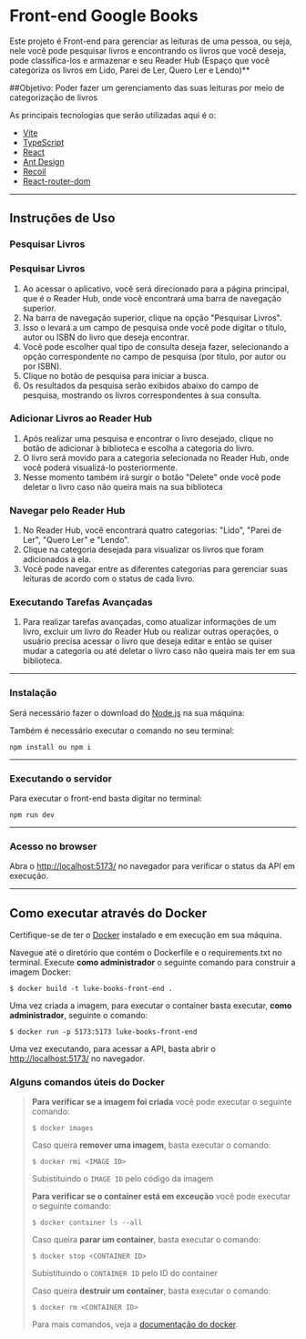 # Front-end Google Books

Este projeto é Front-end para gerenciar as leituras de uma pessoa, ou seja, nele você pode pesquisar livros e encontrando os livros que você deseja, pode classifica-los e armazenar e seu Reader Hub (Espaço que você categoriza os livros em Lido, Parei de Ler, Quero Ler e Lendo)\*\*

##Objetivo: Poder fazer um gerenciamento das suas leituras por meio de categorização de livros

As principais tecnologias que serão utilizadas aqui é o:

- [Vite](https://vitejs.dev/guide/)
- [TypeScript](https://www.typescriptlang.org/)
- [React](https://react.dev/)
- [Ant Design](https://ant.design/)
- [Recoil](https://recoiljs.org/)
- [React-router-dom](https://reactrouter.com/en/main)

---

## Instruções de Uso

### Pesquisar Livros

### Pesquisar Livros

1. Ao acessar o aplicativo, você será direcionado para a página principal, que é o Reader Hub, onde você encontrará uma barra de navegação superior.
2. Na barra de navegação superior, clique na opção "Pesquisar Livros".
3. Isso o levará a um campo de pesquisa onde você pode digitar o título, autor ou ISBN do livro que deseja encontrar.
4. Você pode escolher qual tipo de consulta deseja fazer, selecionando a opção correspondente no campo de pesquisa (por título, por autor ou por ISBN).
5. Clique no botão de pesquisa para iniciar a busca.
6. Os resultados da pesquisa serão exibidos abaixo do campo de pesquisa, mostrando os livros correspondentes à sua consulta.

### Adicionar Livros ao Reader Hub

1. Após realizar uma pesquisa e encontrar o livro desejado, clique no botão de adicionar à biblioteca e escolha a categoria do livro.
2. O livro será movido para a categoria selecionada no Reader Hub, onde você poderá visualizá-lo posteriormente.
3. Nesse momento também irá surgir o botão "Delete" onde você pode deletar o livro caso não queira mais na sua biblioteca

### Navegar pelo Reader Hub

1. No Reader Hub, você encontrará quatro categorias: "Lido", "Parei de Ler", "Quero Ler" e "Lendo".
2. Clique na categoria desejada para visualizar os livros que foram adicionados a ela.
3. Você pode navegar entre as diferentes categorias para gerenciar suas leituras de acordo com o status de cada livro.

### Executando Tarefas Avançadas

1. Para realizar tarefas avançadas, como atualizar informações de um livro, excluir um livro do Reader Hub ou realizar outras operações, o usuário precisa acessar o livro que deseja editar e então se quiser mudar a categoria ou até deletar o livro caso não queira mais ter em sua biblioteca.

---

### Instalação

Será necessário fazer o download do [Node.js](https://nodejs.org/en) na sua máquina:

Também é necessário executar o comando no seu terminal:

```
npm install ou npm i
```

---

### Executando o servidor

Para executar o front-end basta digitar no terminal:

```
npm run dev
```

---

### Acesso no browser

Abra o [http://localhost:5173/](http://localhost:5173/]) no navegador para verificar o status da API em execução.

---

## Como executar através do Docker

Certifique-se de ter o [Docker](https://docs.docker.com/engine/install/) instalado e em execução em sua máquina.

Navegue até o diretório que contém o Dockerfile e o requirements.txt no terminal.
Execute **como administrador** o seguinte comando para construir a imagem Docker:

```
$ docker build -t luke-books-front-end .
```

Uma vez criada a imagem, para executar o container basta executar, **como administrador**, seguinte o comando:

```
$ docker run -p 5173:5173 luke-books-front-end
```

Uma vez executando, para acessar a API, basta abrir o [http://localhost:5173/](http://localhost:5173/) no navegador.

### Alguns comandos úteis do Docker

> **Para verificar se a imagem foi criada** você pode executar o seguinte comando:
>
> ```
> $ docker images
> ```
>
> Caso queira **remover uma imagem**, basta executar o comando:
>
> ```
> $ docker rmi <IMAGE ID>
> ```
>
> Subistituindo o `IMAGE ID` pelo código da imagem
>
> **Para verificar se o container está em exceução** você pode executar o seguinte comando:
>
> ```
> $ docker container ls --all
> ```
>
> Caso queira **parar um container**, basta executar o comando:
>
> ```
> $ docker stop <CONTAINER ID>
> ```
>
> Subistituindo o `CONTAINER ID` pelo ID do container
>
> Caso queira **destruir um container**, basta executar o comando:
>
> ```
> $ docker rm <CONTAINER ID>
> ```
>
> Para mais comandos, veja a [documentação do docker](https://docs.docker.com/engine/reference/run/).

